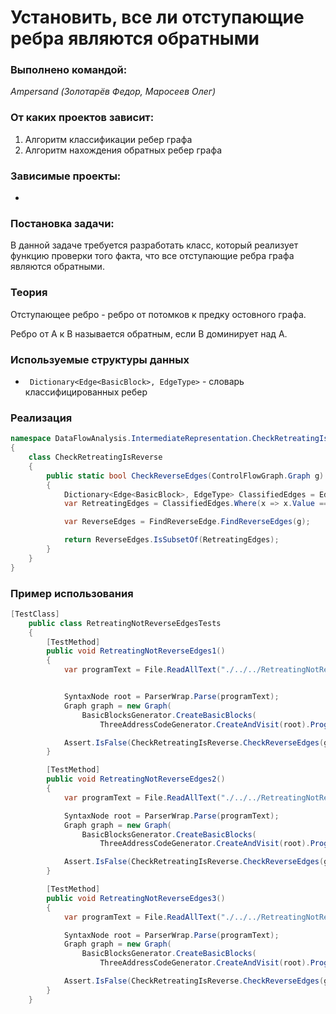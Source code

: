 # Установить, все ли отступающие ребра являются обратными

### Выполнено командой:
*Ampersand (Золотарёв Федор, Маросеев Олег)*

### От каких проектов зависит:
1. Алгоритм классификации ребер графа
2. Алгоритм нахождения обратных ребер графа

### Зависимые проекты:
-

### Постановка задачи:
В данной задаче требуется разработать класс, который реализует функцию проверки того факта, что все отступающие ребра графа являются обратными.

### Теория
Отступающее ребро - ребро от потомков к предку остовного графа.

Ребро от A к B называется обратным, если B доминирует над A.

### Используемые структуры данных
- ` Dictionary<Edge<BasicBlock>, EdgeType>` - словарь классифицированных ребер

### Реализация

```cs
namespace DataFlowAnalysis.IntermediateRepresentation.CheckRetreatingIsReverse
{
    class CheckRetreatingIsReverse
    {
        public static bool CheckReverseEdges(ControlFlowGraph.Graph g)
        {
            Dictionary<Edge<BasicBlock>, EdgeType> ClassifiedEdges = EdgeClassification.EdgeClassification.ClassifyEdge(g);
            var RetreatingEdges = ClassifiedEdges.Where(x => x.Value == EdgeType.Retreating).Select(x => x.Key);

            var ReverseEdges = FindReverseEdge.FindReverseEdges(g);

            return ReverseEdges.IsSubsetOf(RetreatingEdges);
        }
    }
}
```

### Пример использования

```cs
[TestClass]
    public class RetreatingNotReverseEdgesTests
    {
        [TestMethod]
        public void RetreatingNotReverseEdges1()
        {
            var programText = File.ReadAllText("./../../RetreatingNotReverseEdgesEx1.txt");


            SyntaxNode root = ParserWrap.Parse(programText);
            Graph graph = new Graph(
                BasicBlocksGenerator.CreateBasicBlocks(
                    ThreeAddressCodeGenerator.CreateAndVisit(root).Program));

            Assert.IsFalse(CheckRetreatingIsReverse.CheckReverseEdges(graph));
        }

        [TestMethod]
        public void RetreatingNotReverseEdges2()
        {
            var programText = File.ReadAllText("./../../RetreatingNotReverseEdgesEx2.txt");

            SyntaxNode root = ParserWrap.Parse(programText);
            Graph graph = new Graph(
                BasicBlocksGenerator.CreateBasicBlocks(
                    ThreeAddressCodeGenerator.CreateAndVisit(root).Program));

            Assert.IsFalse(CheckRetreatingIsReverse.CheckReverseEdges(graph));
        }

        [TestMethod]
        public void RetreatingNotReverseEdges3()
        {
            var programText = File.ReadAllText("./../../RetreatingNotReverseEdgesEx3.txt");

            SyntaxNode root = ParserWrap.Parse(programText);
            Graph graph = new Graph(
                BasicBlocksGenerator.CreateBasicBlocks(
                    ThreeAddressCodeGenerator.CreateAndVisit(root).Program));

            Assert.IsFalse(CheckRetreatingIsReverse.CheckReverseEdges(graph));
        }
    }
```
